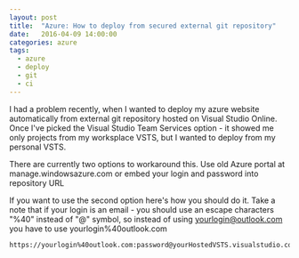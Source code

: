 ```yaml
---
layout: post
title:  "Azure: How to deploy from secured external git repository"
date:   2016-04-09 14:00:00
categories: azure
tags:
  - azure
  - deploy
  - git
  - ci
---
```

I had a problem recently, when I wanted to deploy my azure website automatically from external git repository hosted on Visual Studio Online. Once I've picked the Visual Studio Team Services option - it showed me only projects from my worksplace VSTS, but I wanted to deploy from my personal VSTS.

There are currently two options to workaround this.
Use old Azure portal at manage.windowsazure.com or embed your login and password into repository URL

If you want to use the second option here's how you should do it.
Take a note that if your login is an email - you should use an escape characters "%40" instead of "@" symbol,
so instead of using yourlogin@outlook.com you have to use yourlogin%40outlook.com
```
https://yourlogin%40outlook.com:password@yourHostedVSTS.visualstudio.com/DefaultCollection/YourProjectName/
```
